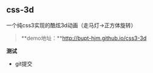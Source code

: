 ## css-3d
一个纯css3实现的酷炫3d动画（走马灯->正方体旋转）
> **demo地址：**http://bupt-hjm.github.io/css3-3d



**测试**

- git提交